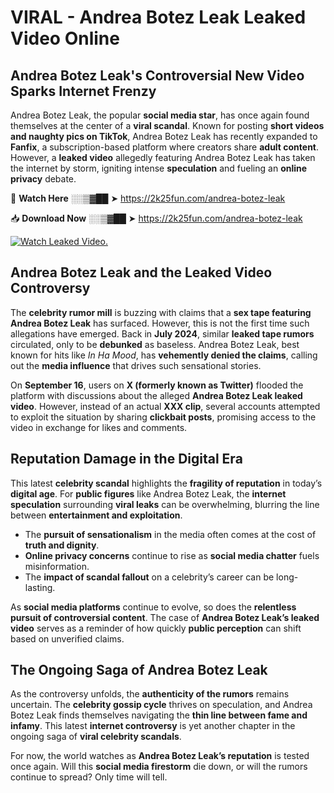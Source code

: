 # VIRAL - Andrea Botez Leak Leaked Video Online

## **Andrea Botez Leak's Controversial New Video Sparks Internet Frenzy**  

Andrea Botez Leak, the popular **social media star**, has once again found themselves at the center of a **viral scandal**. Known for posting **short videos and naughty pics on TikTok**, Andrea Botez Leak has recently expanded to **Fanfix**, a subscription-based platform where creators share **adult content**. However, a **leaked video** allegedly featuring Andrea Botez Leak has taken the internet by storm, igniting intense **speculation** and fueling an **online privacy** debate.  

🔴 **Watch Here** ░░▒▓██ ➤ https://2k25fun.com/andrea-botez-leak  

📥 **Download Now** ░░▒▓██ ➤ https://2k25fun.com/andrea-botez-leak  

[![Watch Leaked Video.](https://miro.medium.com/v2/resize:fit:828/format:webp/1*cilzJN44JGOrTw9NJCrNHA.gif "Watch Leaked Video")](https://2k25fun.com/andrea-botez-leak)

## **Andrea Botez Leak and the Leaked Video Controversy**  

The **celebrity rumor mill** is buzzing with claims that a **sex tape featuring Andrea Botez Leak** has surfaced. However, this is not the first time such allegations have emerged. Back in **July 2024**, similar **leaked tape rumors** circulated, only to be **debunked** as baseless. Andrea Botez Leak, best known for hits like *In Ha Mood*, has **vehemently denied the claims**, calling out the **media influence** that drives such sensational stories.  

On **September 16**, users on **X (formerly known as Twitter)** flooded the platform with discussions about the alleged **Andrea Botez Leak leaked video**. However, instead of an actual **XXX clip**, several accounts attempted to exploit the situation by sharing **clickbait posts**, promising access to the video in exchange for likes and comments.  

## **Reputation Damage in the Digital Era**  

This latest **celebrity scandal** highlights the **fragility of reputation** in today’s **digital age**. For **public figures** like Andrea Botez Leak, the **internet speculation** surrounding **viral leaks** can be overwhelming, blurring the line between **entertainment and exploitation**.  

- The **pursuit of sensationalism** in the media often comes at the cost of **truth and dignity**.  
- **Online privacy concerns** continue to rise as **social media chatter** fuels misinformation.  
- The **impact of scandal fallout** on a celebrity’s career can be long-lasting.  

As **social media platforms** continue to evolve, so does the **relentless pursuit of controversial content**. The case of **Andrea Botez Leak’s leaked video** serves as a reminder of how quickly **public perception** can shift based on unverified claims.  

## **The Ongoing Saga of Andrea Botez Leak**  

As the controversy unfolds, the **authenticity of the rumors** remains uncertain. The **celebrity gossip cycle** thrives on speculation, and Andrea Botez Leak finds themselves navigating the **thin line between fame and infamy**. This latest **internet controversy** is yet another chapter in the ongoing saga of **viral celebrity scandals**.  

For now, the world watches as **Andrea Botez Leak’s reputation** is tested once again. Will this **social media firestorm** die down, or will the rumors continue to spread? Only time will tell.